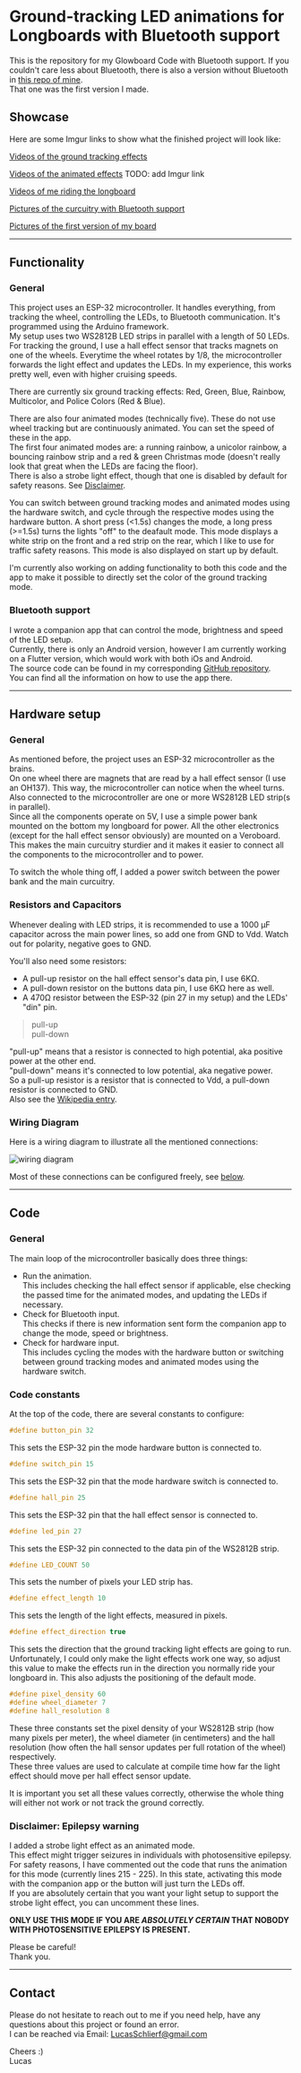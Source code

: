 # Ground-tracking LED animations for Longboards with Bluetooth support

This is the repository for my Glowboard Code with Bluetooth support. If you couldn't care less about Bluetooth, there is also a version without Bluetooth in [this repo of mine](https://www.github.com/LSchlierf/Glowboard).  
That one was the first version I made.

## Showcase

Here are some Imgur links to show what the finished project will look like:

[Videos of the ground tracking effects](https://imgur.com/gallery/86cq9q0)

[Videos of the animated effects]() TODO: add Imgur link

[Videos of me riding the longboard](https://imgur.com/gallery/xfXjWVt)

[Pictures of the curcuitry with Bluetooth support](https://imgur.com/gallery/vMbaO5J)

[Pictures of the first version of my board](https://imgur.com/gallery/5WJpUBA)

---

## Functionality

### General

This project uses an ESP-32 microcontroller. It handles everything, from tracking the wheel, controlling the LEDs, to Bluetooth communication. It's programmed using the Arduino framework.  
My setup uses two WS2812B LED strips in parallel with a length of 50 LEDs.  
For tracking the ground, I use a hall effect sensor that tracks magnets on one of the wheels. Everytime the wheel rotates by 1/8, the microcontroller forwards the light effect and updates the LEDs. In my experience, this works pretty well, even with higher cruising speeds.

There are currently six ground tracking effects: Red, Green, Blue, Rainbow, Multicolor, and Police Colors (Red & Blue).  

There are also  four animated modes (technically five). These do not use wheel tracking but are continuously animated. You can set the speed of these in the app.  
The first four animated modes are: a running rainbow, a unicolor rainbow, a bouncing rainbow strip and a red & green Christmas mode (doesn't really look that great when the LEDs are facing the floor).  
There is also a strobe light effect, though that one is disabled by default for safety reasons. See [Disclaimer](#disclaimer-epilepsy-warning).

You can switch between ground tracking modes and animated modes using the hardware switch, and cycle through the respective modes using the hardware button. A short press (<1.5s) changes the mode, a long press (>=1.5s) turns the lights "off" to the deafault mode. This mode displays a white strip on the front and a red strip on the rear, which I like to use for traffic safety reasons. 
This mode is also displayed on start up by default.

I'm currently also working on adding functionality to both this code and the app to make it possible to directly set the color of the ground tracking mode.

### Bluetooth support

I wrote a companion app that can control the mode, brightness and speed of the LED setup.  
Currently, there is only an Android version, however I am currently working on a Flutter version, which would work with both iOs and Android.  
The source code can be found in my corresponding [GitHub repository](https://www.github.com/LSchlierf/Glowboard-App-Android).   
You can find all the information on how to use the app there.

---

## Hardware setup

### General

As mentioned before, the project uses an ESP-32 microcontroller as the brains.  
On one wheel there are magnets that are read by a hall effect sensor (I use an OH137). This way, the microcontroller can notice when the wheel turns.   
Also connected to the microcontroller are one or more WS2812B LED strip(s in parallel).  
Since all the components operate on 5V, I use a simple power bank mounted on the bottom my longboard for power. All the other electronics (except for the hall effect sensor obviously) are mounted on a Veroboard. This makes the main curcuitry sturdier and it makes it easier to connect all the components to the microcontroller and to power.

To switch the whole thing off, I added a power switch between the power bank and the main curcuitry.

### Resistors and Capacitors

Whenever dealing with LED strips, it is recommended to use a 1000 μF capacitor across the main power lines, so add one from GND to Vdd. Watch out for polarity, negative goes to GND.

You'll also need some resistors:  
* A pull-up resistor on the hall effect sensor's data pin, I use 6KΩ.
* A pull-down resistor on the buttons data pin, I use 6KΩ here as well.
* A 470Ω resistor between the ESP-32 (pin 27 in my setup) and the LEDs' "din" pin.

>pull-up  
pull-down

"pull-up" means that a resistor is connected to high potential, aka positive power at the other end.  
"pull-down" means it's connected to low potential, aka negative power.  
So a pull-up resistor is a resistor that is connected to Vdd, a pull-down resistor is connected to GND.  
Also see the [Wikipedia entry](https://en.wikipedia.org/wiki/Pull-up_resistor).

### Wiring Diagram

Here is a wiring diagram to illustrate all the mentioned connections:

![wiring diagram](https://i.imgur.com/Xy3EWLW.png)

Most of these connections can be configured freely, see [below](#code-constants).

---

## Code

### General

The main loop of the microcontroller basically does three things:
* Run the animation.  
This includes checking the hall effect sensor if applicable, else checking the passed time for the animated modes, and updating the LEDs if necessary.
* Check for Bluetooth input.  
This checks if there is new information sent form the companion app to change the mode, speed or brightness.
* Check for hardware input.  
This includes cycling the modes with the hardware button or switching between ground tracking modes and animated modes using the hardware switch.

### Code constants

At the top of the code, there are several constants to configure:

```c++
#define button_pin 32
```
This sets the ESP-32 pin the mode hardware button is connected to.

```c++
#define switch_pin 15
```
This sets the ESP-32 pin that the mode hardware switch is connected to.

```c++
#define hall_pin 25
```
This sets the ESP-32 pin that the hall effect sensor is connected to.

```c++
#define led_pin 27
```
This sets the ESP-32 pin connected to the data pin of the WS2812B strip.

```c++
#define LED_COUNT 50
```
This sets the number of pixels your LED strip has.

```c++
#define effect_length 10 
```
This sets the length of the light effects, measured in pixels.

```c++
#define effect_direction true
```
This sets the direction that the ground tracking light effects are going to run. Unfortunately, I could only make the light effects work one way, so adjust this value to make the effects run in the direction you normally ride your longboard in. This also adjusts the positioning of the default mode.

```c++
#define pixel_density 60
#define wheel_diameter 7
#define hall_resolution 8
```
These three constants set the pixel density of your WS2812B strip (how many pixels per meter), the wheel diameter (in centimeters) and the hall resolution (how often the hall sensor updates per full rotation of the wheel) respectively.  
These three values are used to calculate at compile time how far the light effect should move per hall effect sensor update.

It is important you set all these values correctly, otherwise the whole thing will either not work or not track the ground correctly.

### Disclaimer: Epilepsy warning

I added a strobe light effect as an animated mode.  
This effect might trigger seizures in individuals with photosensitive epilepsy.  
For safety reasons, I have commented out the code that runs the animation for this mode (currently lines 215 - 225).
In this state, activating this mode with the companion app or the button will just turn the LEDs off.  
If you are absolutely certain that you want your light setup to support the strobe light effect, you can uncomment these lines.

**ONLY USE THIS MODE IF YOU ARE _ABSOLUTELY CERTAIN_ THAT NOBODY WITH PHOTOSENSITIVE EPILEPSY IS PRESENT.**

Please be careful!  
Thank you.

---

## Contact

Please do not hesitate to reach out to me if you need help, have any questions about this project or found an error.  
I can be reached via Email: [LucasSchlierf@gmail.com](mailto:LucasSchlierf@gmail.com)

Cheers :)  
Lucas
